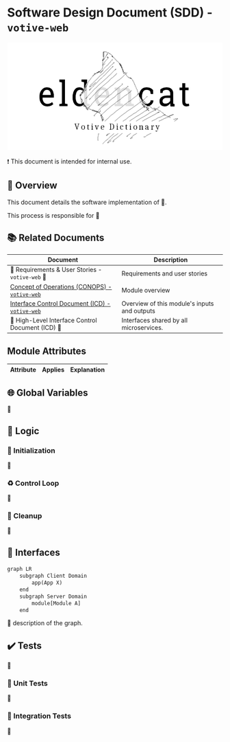 # Software Design Document (SDD) - `votive-web`

<center>

<img src="https://github.com/eldencat/terraform/raw/main/src/shared/votive-banner.png" style="height:250px" />

</center>

:exclamation: This document is intended for internal use.

## :telescope: Overview

This document details the software implementation of :construction:.

This process is responsible for :construction:

## :books: Related Documents

Document | Description
--- | ---
:construction: Requirements & User Stories - `votive-web` :construction: | Requirements and user stories
[Concept of Operations (CONOPS) - `votive-web`](./conops.md) | Module overview
[Interface Control Document (ICD) - `votive-web`](./icd.md) | Overview of this module's inputs and outputs
:construction: High-Level Interface Control Document (ICD) :construction: | Interfaces shared by all microservices.
## Module Attributes

Attribute | Applies | Explanation
--- | --- | ---

## :globe_with_meridians: Global Variables

:construction:

## :robot: Logic

### :seedling: Initialization

:construction:

### :recycle: Control Loop

:construction:

### :broom: Cleanup

:construction:

## :handshake: Interfaces

```mermaid
graph LR
    subgraph Client Domain
        app(App X)
    end
    subgraph Server Domain
        module[Module A]
    end
```

:construction: description of the graph.

## :heavy_check_mark: Tests

:construction:

### :tulip: Unit Tests

:construction:

### :bouquet: Integration Tests

:construction:
